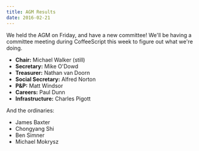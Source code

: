 ```yaml
---
title: AGM Results
date: 2016-02-21
---
```


We held the AGM on Friday, and have a new committee! We'll be having a
committee meeting during CoffeeScript this week to figure out what
we're doing.

- **Chair:** Michael Walker (still)
- **Secretary:** Mike O'Dowd
- **Treasurer:** Nathan van Doorn
- **Social Secretary:** Alfred Norton
- **P&P:** Matt Windsor
- **Careers:** Paul Dunn
- **Infrastructure:** Charles Pigott

And the ordinaries:

- James Baxter
- Chongyang Shi
- Ben Simner
- Michael Mokrysz
